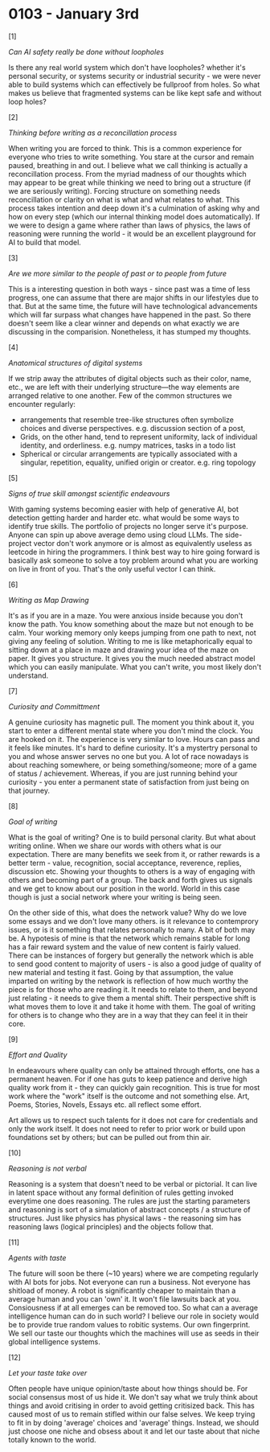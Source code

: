 # 0103 - January 3rd

[1]

*Can AI safety really be done without loopholes*

Is there any real world system which don't have loopholes? whether it's personal security, or systems security or industrial security - we were never able to build systems which can effectively be fullproof from holes. So what makes us believe that fragmented systems can be like kept safe and without loop holes?

[2]

*Thinking before writing as a reconcillation process*

When writing you are forced to think. This is a common experience for everyone who tries to write something. You stare at the cursor and remain paused, breathing in and out. I believe what we call thinking is actually a reconcillation process. From the myriad madness of our thoughts which may appear to be great while thinking we need to bring out a structure (if we are seriously writing). Forcing structure on something needs reconcillation or clarity on what is what and what relates to what. This process takes intention and deep down it's a culmination of asking why and how on every step (which our internal thinking model does automatically). If we were to design a game where rather than laws of physics, the laws of reasoning were running the world - it would be an excellent playground for AI to build that model.

[3]

*Are we more similar to the people of past or to people from future*

This is a interesting question in both ways - since past was a time of less progress, one can assume that there are major shifts in our lifestyles due to that. But at the same time, the future will have technological advancements which will far surpass what changes have happened in the past. So there doesn't seem like a clear winner and depends on what exactly we are discussing in the comparision. Nonetheless, it has stumped my thoughts.

[4]

*Anatomical structures of digital systems*

If we strip away the attributes of digital objects such as their color, name, etc., we are left with their underlying structure—the way elements are arranged relative to one another. Few of the common structures we encounter regularly:
- arrangements that resemble tree-like structures often symbolize choices and diverse perspectives. e.g. discussion section of a post, 
- Grids, on the other hand, tend to represent uniformity, lack of individual identity, and orderliness. e.g. numpy matrices, tasks in a todo list
- Spherical or circular arrangements are typically associated with a singular, repetition, equality, unified origin or creator. e.g. ring topology

[5]

*Signs of true skill amongst scientific endeavours*

With gaming systems becoming easier with help of generative AI, bot detection getting harder and harder etc. what would be some ways to identify true skills. The portfolio of projects no longer serve it's purpose. Anyone can spin up above average demo using cloud LLMs. The side-project vector don't work anymore or is almost as equivalently useless as leetcode in hiring the programmers. I think best way to hire going forward is basically ask someone to solve a toy problem around what you are working on live in front of you. That's the only useful vector I can think.

[6]

*Writing as Map Drawing*

It's as if you are in a maze. You were anxious inside because you don't know the path. You know something about the maze but not enough to be calm. Your working memory only keeps jumping from one path to next, not giving any feeling of solution. Writing to me is like metaphorically equal to sitting down at a place in maze and drawing your idea of the maze on paper. It gives you structure. It gives you the much needed abstract model which you can easily manipulate. What you can't write, you most likely don't understand.

[7]

*Curiosity and Committment*

A genuine curiosity has magnetic pull. The moment you think about it, you start to enter a different mental state where you don't mind the clock. You are hooked on it. The experience is very similar to love. Hours can pass and it feels like minutes. It's hard to define curiosity. It's a mystertry personal to you and whose answer serves no one but you. A lot of race nowadays is about reaching somewhere, or being something/someone; more of a game of status / achievement. Whereas, if you are just running behind your curiosity - you enter a permanent state of satisfaction from just being on that journey.

[8]

*Goal of writing*

What is the goal of writing? One is to build personal clarity. But what about writing online. When we share our words with others what is our expectation. There are many benefits we seek from it, or rather rewards is a better term - value, recognition, social acceptance, reverence, replies, discussion etc. Showing your thoughts to others is a way of engaging with others and becoming part of a group. The back and forth gives us signals and we get to know about our position in the world. World in this case though is just a social network where your writing is being seen. 

On the other side of this, what does the network value? Why do we love some essays and we don't love many others. is it relevance to contemprory issues, or is it something that relates personally to many. A bit of both may be. A hypotesis of mine is that the network which remains stable for long has a fair reward system and the value of new content is fairly valued. There can be instances of forgery but generally the network which is able to send good content to majority of users - is also a good judge of quality of new material and testing it fast. Going by that assumption, the value imparted on writing by the network is reflection of how much worthy the piece is for those who are reading it. It needs to relate to them, and beyond just relating - it needs to give them a mental shift. Their perspective shift is what moves them to love it and take it home with them. The goal of writing for others is to change who they are in a way that they can feel it in their core.

[9]

*Effort and Quality*

In endeavours where quality can only be attained through efforts, one has a permanent heaven. For if one has guts to keep patience and derive high quality work from it - they can quickly gain recognition. This is true for most work where the "work" itself is the outcome and not something else. Art, Poems, Stories, Novels, Essays etc. all reflect some effort.

Art allows us to respect such talents for it does not care for credentials and only the work itself. It does not need to refer to prior work or build upon foundations set by others; but can be pulled out from thin air.

[10]

*Reasoning is not verbal*

Reasoning is a system that doesn't need to be verbal or pictorial. It can live in latent space without any formal definition of rules getting invoked everytime one does reasoning. The rules are just the starting parameters and reasoning is sort of a simulation of abstract concepts / a structure of structures. Just like physics has physical laws - the reasoning sim has reasoning laws (logical principles) and the objects follow that. 


[11]

*Agents with taste*

The future will soon be there (~10 years) where we are competing regularly with AI bots for jobs. Not everyone can run a business. Not everyone has shitload of money. A robot is significantly cheaper to maintain than a average human and you can 'own' it. It won't file lawsuits back at you. Consiousness if at all emerges can be removed too. So what can a average intelligence human can do in such world? I believe our role in society would be to provide true random values to robitic systems. Our own fingerprint. We sell our taste our thoughts which the machines will use as seeds in their global intelligence systems.

[12]

*Let your taste take over*

Often people have unique opinion/taste about how things should be. For social consensus most of us hide it. We don't say what we truly think about things and avoid critising in order to avoid getting critisized back. This has caused most of us to remain stifled within our false selves. We keep trying to fit in by doing 'average' choices and 'average' things. Instead, we should just choose one niche and obsess about it and let our taste about that niche totally known to the world. 
